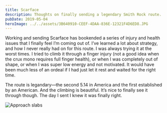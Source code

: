```yaml
---
title: Scarface
description: Thoughts on finally sending a legendary Smith Rock route.
pubDate: 2019-05-04
heroImage: ../../assets/3B640910-CEEF-4DAA-836E-12321F4D6ED8.JPG
---
```


Working and sending Scarface has bookended a series of injury and health issues that I finally feel I’m coming out of. I’ve learned a lot about strategy, and how I never really had on for this route. I was always trying it at the worst times. I tried to climb it through a finger injury (not a good idea when the crux mono requires full finger health), or when I was completely out of shape, or when I was super low energy and not motivated. It would have been much less of an ordeal if I had just let it rest and waited for the right time.

The route is legandary—the second 5.14 in America and the first established by an American. And the climbing is beautiful. It’s nice to finally see it through though. The day I sent I knew it was finally right.

![Approach slabs](/images/Dolomite-Tower-Approach-Slabs.jpg)


